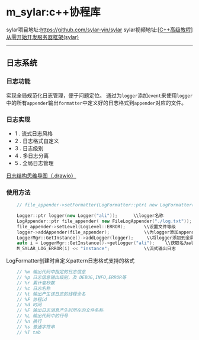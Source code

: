 # m_sylar:c++协程库

sylar项目地址:https://github.com/sylar-yin/sylar
sylar视频地址:[[C++高级教程]从零开始开发服务器框架(sylar)](https://www.bilibili.com/video/BV184411s7qF)

---

## 日志系统

### 日志功能

实现全局规范化日志管理，便于问题定位。
通过为`logger`添加`event`来使用`logger`中的所有`appender`输出`formatter`中定义好的日志格式到`appender`对应的文件。

### 日志实现

- 1 . 流式日志风格  
- 2 . 日志格式自定义
- 3 . 日志级别
- 4 . 多日志分离
- 5 . 全局日志管理

[日志结构思维导图（.drawio）](docs/log_moudle)

### 使用方法

```cpp
    // file_appender->setFormatter(LogFormatter::ptr( new LogFormatter("%d{%Y-%m-%d %H:%M:%S}%T[%p]%n")));可以设置formatter的pattern日志输出格式

    Logger::ptr logger(new Logger("ali"));      \\logger名称
    LogAppender::ptr file_appender( new FileLogAppender("./log.txt"));   \\创建文件appender
    file_appender->setLevel(LogLevel::ERROR);       \\设置文件等级
    logger->addAppender(file_appender);             \\为logger添加appender
    LoggerMgr::GetInstance()->addLogger(logger);     \\将logger添加到全局manager
    auto i = LoggerMgr::GetInstance()->getLogger("ali");    \\获取名为ali的logger
    M_SYLAR_LOG_ERROR(i) << "instance";             \\流式输出日志
```

LogFormatter创建时自定义pattern日志格式支持的格式

```cpp
    // %m 输出代码中指定的日志信息
    // %p 日志信息输出级别，及 DEBUG,INFO,ERROR等
    // %r 累计毫秒数
    // %c 日志名称
    // %t 输出产生该日志的线程全名
    // %F 协程id
    // %d 时间
    // %F 输出日志消息产生时所在的文件名称
    // %L 输出代码中的行号
    // %n 换行
    // %s 普通字符串
    // %T tab
```




